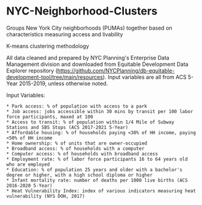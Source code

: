 # NYC-Neighborhood-Clusters

Groups New York City neighborhoods (PUMAs) together based on characteristics measuring access and livability

K-means clustering methodology

All data cleaned and prepared by NYC Planning's Enterprise Data Management division and downloaded from Equitable Development Data Explorer repository (https://github.com/NYCPlanning/db-equitable-development-tool/tree/main/resources). Input variables are all from ACS 5-Year 2015-2019, unless otherwise noted.

Input Variables:
    
    * Park access: % of population with access to a park
    * Job access: jobs accessible within 30 mins by transit per 100 labor force participants, maxed at 100
    * Access to transit: % of population within 1/4 Mile of Subway Stations and SBS Stops (ACS 2017-2021 5-Year)
    * Affordable housing: % of households paying <30% of HH income, paying <50% of HH income
    * Home ownership: % of units that are owner-occupied
    * Broadband access: % of households with a computer
    * Computer access: % of households with broadband access
    * Employment rate: % of labor force participants 16 to 64 years old who are employed
    * Education: % of population 25 years and older with a bachelor's degree or higher, with a high school diploma or higher
    * Infant mortality rate: number of deaths per 1000 live births (ACS 2016-2020 5-Year)
    * Heat Vulnerability Index: index of various indicators measuring heat vulnerability (NYS DOH, 2017)
